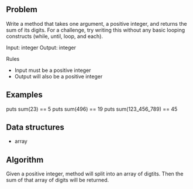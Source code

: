 ## Problem
Write a method that takes one argument, a positive integer, and returns the sum of its digits. For a challenge, try writing this without any basic looping constructs (while, until, loop, and each).

Input: integer
Output: integer

Rules
- Input must be a positive integer
- Output will also be a positive integer

## Examples
puts sum(23) == 5
puts sum(496) == 19
puts sum(123_456_789) == 45

## Data structures
- array

## Algorithm

Given a positive integer, method will split into an array of digtits. Then the sum of that array of digits will be returned.

